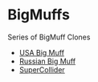 # BigMuffs
Series of BigMuff Clones

<ul>
  <li><a href="BMP_BasicClone/readme.md">USA Big Muff</a></li>
  <li><a href="BMP_RussianClone/readme.md">Russian Big Muff</a></li>
  <li><a href="BMP_SuperColliderClone/documentation/readme.md">SuperCollider</a></li>
</ul>
